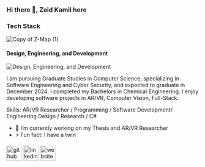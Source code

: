 ### Hi there 👋, Zaid Kamil here


### Tech Stack
![Copy of Z-Map (1)](https://github.com/user-attachments/assets/ce3782a5-7227-4b85-bba0-eeb3de96fb82)




#### Design, Engineering, and Development
![Design, Engineering, and Development](https://pbs.twimg.com/profile_banners/2438856014/1717985267/1080x360)

I am pursuing Graduate Studies in Computer Science, specializing in Software Engineering and Cyber Security, and expected to graduate in December 2024. I completed my Bachelors in Chemical Engineering. I enjoy developing software projects in AR/VR, Computer Vision, Full-Stack.

Skills: AR/VR Researcher / Programming / Software Development/ Engineering Design / Research / C#

- 🔭 I’m currently working on my Thesis and AR/VR Researcher
- ⚡ Fun fact: I have a twin



[<img src='https://cdn.jsdelivr.net/npm/simple-icons@3.0.1/icons/github.svg' alt='github' height='40'>](https://github.com/ZaidKamil1574)  [<img src='https://cdn.jsdelivr.net/npm/simple-icons@3.0.1/icons/linkedin.svg' alt='linkedin' height='40'>](https://www.linkedin.com/in/zaid-kamil/)  [<img src='https://cdn.jsdelivr.net/npm/simple-icons@3.0.1/icons/icloud.svg' alt='website' height='40'>](https://mzaidk.net/)  








